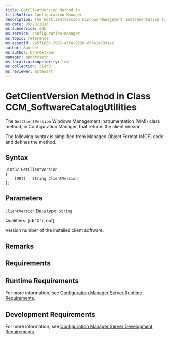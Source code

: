 ```yaml
---
title: GetClientVersion Method in
titleSuffix: Configuration Manager
description: The GetClientVersion Windows Management Instrumentation (WMI) class method returns the client version.
ms.date: 09/20/2016
ms.subservice: sdk
ms.service: configuration-manager
ms.topic: reference
ms.assetid: 7a5f103c-2967-45fa-9228-d73e1a6391ee
author: Banreet
ms.author: banreetkaur
manager: apoorvseth
ms.localizationpriority: low
ms.collection: tier3
ms.reviewer: mstewart
---
```

# GetClientVersion Method in Class CCM_SoftwareCatalogUtilities
The `GetClientVersion` Windows Management Instrumentation (WMI) class method, in Configuration Manager, that returns the client version.

 The following syntax is simplified from Managed Object Format (MOF) code and defines the method.

## Syntax

```
uint32 GetClientVersion
{
    [OUT]   String ClientVersion
};
```

## Parameters
 `ClientVersion`
 Data type: `String`

 Qualifiers: [id("0"), out]

 Version number of the installed client software.

## Remarks

## Requirements

## Runtime Requirements
 For more information, see [Configuration Manager Server Runtime Requirements](../../../../../develop/core/reqs/server-runtime-requirements.md).

## Development Requirements
 For more information, see [Configuration Manager Server Development Requirements](../../../../../develop/core/reqs/server-development-requirements.md).
